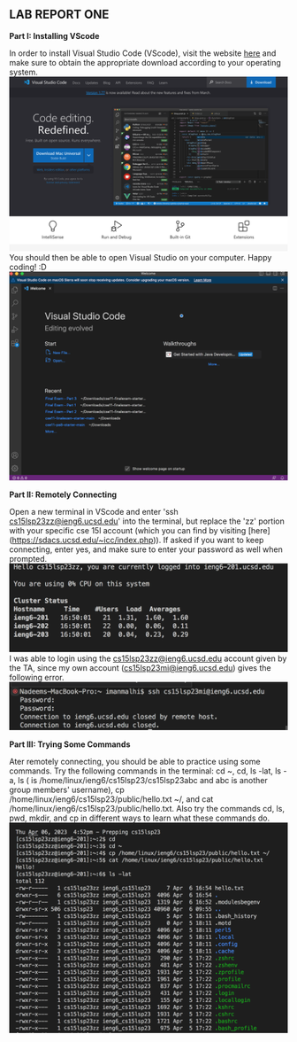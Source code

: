 ## **LAB REPORT ONE**
**Part I: Installing VScode**

In order to install Visual Studio Code (VScode), visit the website [here](https://code.visualstudio.com/) and make sure to obtain the appropriate download according to your operating system.
![Image](vscode1.png)
You should then be able to open Visual Studio on your computer. Happy coding! :D
![Image](vscode2.png)

**Part II: Remotely Connecting**

Open a new terminal in VScode and enter 'ssh cs15lsp23zz@ieng6.ucsd.edu' into the terminal, but replace the 'zz' portion with your specific cse 15l account (which you can find by visiting [here] (https://sdacs.ucsd.edu/~icc/index.php)). If asked if you want to keep connecting, enter yes, and make sure to enter your password as well when prompted. 
![Image](1.png)
I was able to login using the cs15lsp23zz@ieng6.ucsd.edu account given by the TA, since my own account (cs15lsp23mi@ieng6.ucsd.edu) gives the following error.
![Image](2.png)

**Part III: Trying Some Commands**

Ater remotely connecting, you should be able to practice using some commands. Try the following commands in the terminal: cd ~, cd, ls -lat, ls -a, ls <directory> (<directory> is /home/linux/ieng6/cs15lsp23/cs15lsp23abc and abc is another group members' username), cp /home/linux/ieng6/cs15lsp23/public/hello.txt ~/, and cat /home/linux/ieng6/cs15lsp23/public/hello.txt. Also try the commands cd, ls, pwd, mkdir, and cp in different ways to learn what these commands do.
![Image](3.png)
